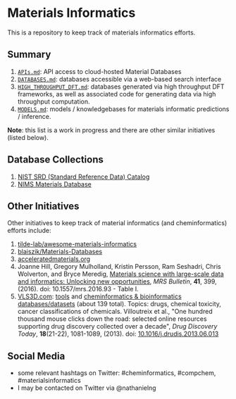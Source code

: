 # Materials Informatics

This is a repository to keep track of materials informatics efforts.

## Summary

1. [`APIs.md`](https://nathanielng.github.io/materials-informatics/APIs): API access to cloud-hosted Material Databases
2. [`DATABASES.md`](https://nathanielng.github.io/materials-informatics/DATABASES): databases accessible via a web-based search interface
3. [`HIGH_THROUGHPUT_DFT.md`](https://nathanielng.github.io/materials-informatics/HIGH_THROUGHPUT_DFT): databases generated via high throughput DFT frameworks, as well as associated code for generating data via high throughput computation.
4. [`MODELS.md`](https://nathanielng.github.io/materials-informatics/MODELS): models / knowledgebases for materials informatic predictions / inference.

**Note**: this list is a work in progress and there are other similar initiatives (listed below).


## Database Collections

1. [NIST SRD (Standard Reference Data) Catalog](https://www.nist.gov/srd/srd-catalog)
2. [NIMS Materials Database](https://mits.nims.go.jp/index_en.html)

## Other Initiatives

Other initiatives to keep track of material informatics (and cheminformatics) efforts include:

1. [tilde-lab/awesome-materials-informatics](https://github.com/tilde-lab/awesome-materials-informatics)
2. [blaiszik/Materials-Databases](https://github.com/blaiszik/Materials-Databases)
3. [acceleratedmaterials.org](http://acceleratedmaterials.org/free-materials-databases-and-repositories/)
4. Joanne Hill, Gregory Mulholland, Kristin Persson, Ram Seshadri, Chris Wolverton, and Bryce Meredig, [Materials science with large-scale data and informatics: Unlocking new opportunities](https://doi.org/10.1557/mrs.2016.93), *MRS Bulletin*, **41**, 399, (2016). doi: 10.1557/mrs.2016.93 - Table I.
5. [VLS3D.com](http://www.vls3d.com): [tools](http://www.vls3d.com/index.php/links) and [cheminformatics & bioinformatics databases/datasets](http://www.vls3d.com/index.php/links/chemoinformatics/admet/databases-datasets) (about 139 total).  Topics: drugs, chemical toxicity, cancer classifications of chemicals. Villoutreix et al., "One hundred thousand mouse clicks down the road: selected online resources supporting drug discovery collected over a decade", *Drug Discovery Today*, **18**(21-22), 1081-1089, (2013). doi: [10.1016/j.drudis.2013.06.013](https://doi.org/10.1016/j.drudis.2013.06.013)

## Social Media

- some relevant hashtags on Twitter: #cheminformatics, #compchem, #materialsinformatics
- I may be contacted on Twitter via @nathanielng
